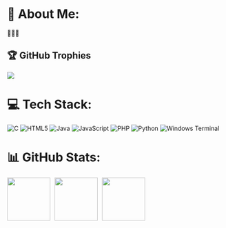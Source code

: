 # 💫 About Me:
🦆🦆🦆

## 🏆 GitHub Trophies
![](https://github-profile-trophy.vercel.app/?username=SerIkoko&theme=radical&no-frame=false&no-bg=false&margin-w=4)
# 💻 Tech Stack:

![C](https://img.shields.io/badge/c-%2300599C.svg?style=for-the-badge&logo=c&logoColor=white) ![HTML5](https://img.shields.io/badge/html5-%23E34F26.svg?style=for-the-badge&logo=html5&logoColor=white) ![Java](https://img.shields.io/badge/java-%23ED8B00.svg?style=for-the-badge&logo=openjdk&logoColor=white) ![JavaScript](https://img.shields.io/badge/javascript-%23323330.svg?style=for-the-badge&logo=javascript&logoColor=%23F7DF1E) ![PHP](https://img.shields.io/badge/php-%23777BB4.svg?style=for-the-badge&logo=php&logoColor=white) ![Python](https://img.shields.io/badge/python-3670A0?style=for-the-badge&logo=python&logoColor=ffdd54) ![Windows Terminal](https://img.shields.io/badge/Windows%20Terminal-%234D4D4D.svg?style=for-the-badge&logo=windows-terminal&logoColor=white)
# 📊 GitHub Stats:
<div style="display: flex; flex-wrap: wrap; gap: 10px;">
  <img src="https://github-readme-stats.vercel.app/api?username=SerIkoko&theme=dark&hide_border=false&include_all_commits=false&count_private=false" height="100"/>
  <img src="https://nirzak-streak-stats.vercel.app/?user=SerIkoko&theme=dark&hide_border=false" height="100"/>
  <img src="https://github-readme-stats.vercel.app/api/top-langs/?username=SerIkoko&theme=dark&hide_border=false&include_all_commits=false&count_private=false&layout=compact" height="100"/>
</div>
